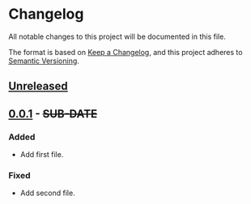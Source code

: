 # Changelog
All notable changes to this project will be documented in this file.

The format is based on [Keep a Changelog](https://keepachangelog.com/en/1.0.0/),
and this project adheres to [Semantic Versioning](https://semver.org/spec/v2.0.0.html).

## [Unreleased]

## [0.0.1] - ~~SUB-DATE~~
### Added
- Add first file.

### Fixed
- Add second file.

[Unreleased]: https://github.com/adamtabrams/change/compare/0.0.1...HEAD
[0.0.1]: https://github.com/adamtabrams/change/releases/tag/0.0.1
